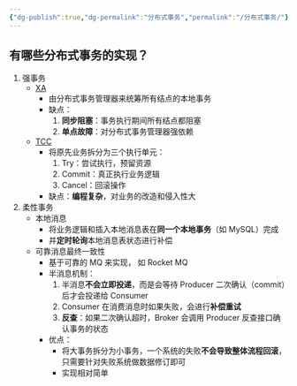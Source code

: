 ```yaml
---
{"dg-publish":true,"dg-permalink":"分布式事务","permalink":"/分布式事务/"}
---
```



## 有哪些分布式事务的实现？

1. 强事务
	- [XA](obsidian://open?vault=%E7%AC%94%E8%AE%B0&file=src%2Funarchived%2FXA)
		- 由分布式事务管理器来统筹所有结点的本地事务
		- 缺点：
			1. **同步阻塞**：事务执行期间所有结点都阻塞
			2. **单点故障**：对分布式事务管理器强依赖
	- [TCC](obsidian://open?vault=%E7%AC%94%E8%AE%B0&file=src%2Funarchived%2FTCC)
		- 将原先业务拆分为三个执行单元：
			1. Try：尝试执行，预留资源
			2. Commit：真正执行业务逻辑
			3. Cancel：回滚操作
		- 缺点：**编程复杂**，对业务的改造和侵入性大
2. 柔性事务
	- 本地消息
		- 将业务逻辑和插入本地消息表在**同一个本地事务**（如 MySQL）完成
		- 并**定时轮询**本地消息表状态进行补偿
	- 可靠消息最终一致性
		- 基于可靠的 MQ 来实现， 如 Rocket MQ
		- 半消息机制：
			1. 半消息**不会立即投递**，而是会等待 Producer 二次确认（commit）后才会投递给 Consumer
			2. Consumer 在消费消息时如果失败，会进行**补偿重试**
			3. **反查**：如果二次确认超时，Broker 会调用 Producer 反查接口确认事务的状态
		- 优点：
			- 将大事务拆分为小事务，一个系统的失败**不会导致整体流程回滚**，只需要针对失败系统做数据修订即可
			- 实现相对简单
